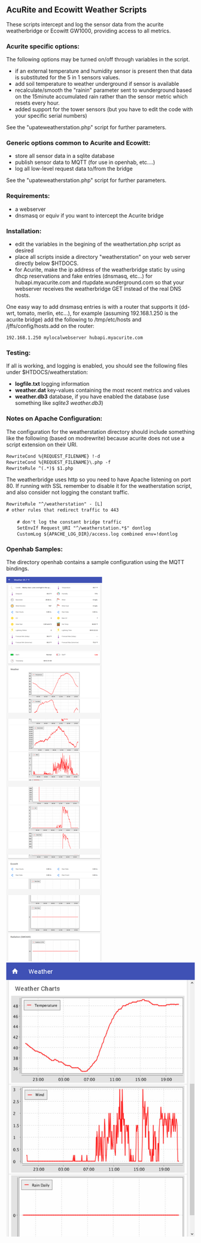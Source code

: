 ## AcuRite and Ecowitt Weather Scripts
These scripts intercept and log the sensor data from the acurite weatherbridge or Ecowitt GW1000, providing access to all metrics.

### Acurite specific options:
The following options may be turned on/off through variables in the script.

- if an external temperature and humidity sensor is present then that data is substituted for the 5 in 1 sensors values. 
- add soil temperature to weather underground if sensor is available
- recalculate/smooth the "rainin" parameter sent to wunderground based on the 15minute accumulated rain rather than the sensor metric which resets every hour.
- added support for the tower sensors (but you have to edit the code with your specific serial numbers)

See the "upateweatherstation.php" script for further parameters.

### Generic options common to Acurite and Ecowitt:

- store all sensor data in a sqlite database
- publish sensor data to MQTT (for use in openhab, etc....)
- log all low-level request data to/from the bridge


See the "upateweatherstation.php" script for further parameters.


### Requirements:

- a webserver
- dnsmasq or equiv if you want to intercept the Acurite bridge

### Installation:

- edit the variables in the begining of the weathertation.php script as desired
- place all scripts inside a directory "weatherstation" on your web server directly below $HTDOCS. 
- for Acurite, make the ip address of the weatherbridge static by using dhcp reservations and fake entries (dnsmasq, etc...) for hubapi.myacurite.com and rtupdate.wunderground.com so that your webserver receives the weatherbridge GET instead of the real DNS hosts.

One easy way to add dnsmasq entries is with a router that supports it  (dd-wrt, tomato, merlin, etc...), for example (assuming 192.168.1.250 is the acurite bridge) add the following to /tmp/etc/hosts and /jffs/config/hosts.add on the router:	

	192.168.1.250 mylocalwebserver hubapi.myacurite.com

### Testing:

If all is working, and logging is enabled,  you should see the following files under $HTDOCS/weatherstation:

- **logfile.txt** logging information
- **weather.dat** key-values containing the most recent metrics and values
- **weather.db3** database, if you have enabled the database (use something like *sqlite3 weather.db3*)


### Notes on Apache Configuration:

The configuration for the weatherstation directory should include something like the following (based on modrewrite) because acurite does not use a script extension on their URI. 

	RewriteCond %{REQUEST_FILENAME} !-d
	RewriteCond %{REQUEST_FILENAME}\.php -f
	RewriteRule ^(.*)$ $1.php

The weatherbridge uses http so you need to have Apache listening on port 80. If running with SSL remember to disable it for the weatherstation script, and also consider not logging the constant traffic.

	RewriteRule "^/weatherstation" - [L]
	# other rules that redirect traffic to 443

        # don't log the constant bridge traffic 
        SetEnvIf Request_URI "^/weatherstation.*$" dontlog
        CustomLog ${APACHE_LOG_DIR}/access.log combined env=!dontlog

### Openhab Samples:
The directory openhab contains a sample configuration using the MQTT bindings.

![alt text](screenshots/image1.jpg)
![alt text](screenshots/image2.jpg)
